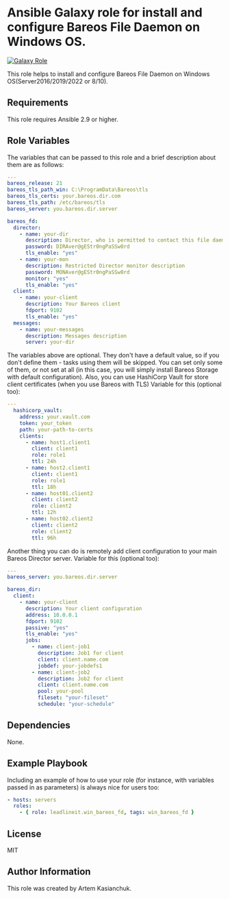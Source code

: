 # Ansible Galaxy role for install and configure Bareos File Daemon on Windows OS.

[![Galaxy Role](https://img.shields.io/badge/Ansible--Galaxy-leadlineit.win_bareos_fd-blue.svg?logo=ansible&logoColor=white)](https://galaxy.ansible.com/leadlineit/win_bareos_fd/)

This role helps to install and configure Bareos File Daemon on Windows OS(Server2016/2019/2022 or 8/10).

Requirements
------------

This role requires Ansible 2.9 or higher.

Role Variables
--------------

The variables that can be passed to this role and a brief description about them are as follows:

```yaml
---
bareos_release: 21
bareos_tls_path_win: C:\ProgramData\Bareos\tls
bareos_tls_certs: your.bareos.dir.com
bareos_tls_path: /etc/bareos/tls
bareos_server: you.bareos.dir.server

bareos_fd:
  director:
    - name: your-dir
      description: Director, who is permitted to contact this file daemon.
      password: DIRAver@gEStr0ngPaSSw0rd
      tls_enable: "yes"
    - name: your-mon
      description: Restricted Director monitor description
      password: MONAver@gEStr0ngPaSSw0rd
      monitor: "yes"
      tls_enable: "yes"
  client:
    - name: your-client
      description: Your Bareos client
      fdport: 9102
      tls_enable: "yes"
  messages:
    - name: your-messages
      description: Messages description
      server: your-dir
```

The variables above are optional. They don't have a default value, so if you don't define them - tasks using them will be skipped. 
You can set only some of them, or not set at all (in this case, you will simply install Bareos Storage with default configuration).
Also, you can use HashiCorp Vault for store client certificates (when you use Bareos with TLS)
Variable for this (optional too):

```yaml
---
  hashicorp_vault:
    address: your.vault.com
    token: your_token
    path: your-path-to-certs
    clients:
      - name: host1.client1
        client: client1
        role: role1
        ttl: 24h
      - name: host2.client1
        client: client1
        role: role1
        ttl: 18h
      - name: host01.client2
        client: client2
        role: client2
        ttl: 12h
      - name: host02.client2
        client: client2
        role: client2
        ttl: 96h
```

Another thing you can do is remotely add client configuration to your main Bareos Director server.
Variable for this (optional too):

```yaml
---
bareos_server: you.bareos.dir.server

bareos_dir:
  client:
    - name: your-client
      description: Your client configuration
      address: 10.0.0.1
      fdport: 9102
      passive: "yes"
      tls_enable: "yes"
      jobs:
        - name: client-job1
          description: Job1 for client
          client: client.name.com
          jobdef: your-jobdefs1
        - name: client-job2
          description: Job2 for client
          client: client.name.com
          pool: your-pool
          fileset: "your-fileset"
          schedule: "your-schedule"
```

Dependencies
------------

None.

Example Playbook
----------------

Including an example of how to use your role (for instance, with variables passed in as parameters) is always nice for users too:

```yaml
- hosts: servers
  roles:
    - { role: leadlineit.win_bareos_fd, tags: win_bareos_fd }
```

License
-------

MIT

Author Information
------------------

This role was created by Artem Kasianchuk.

